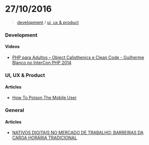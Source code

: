 # 27/10/2016

> [development](#development) / [ui, ux & product](#ui-ux--product)


### Development

#### Videos
- [PHP para Adultos – Object Calisthenics e Clean Code - Guilherme Blanco no InterCon PHP 2014](https://www.youtube.com/watch?v=u-w4eULRrr0)

### UI, UX & Product

#### Articles
- [How To Poison The Mobile User](https://www.smashingmagazine.com/2016/10/how-to-poison-the-mobile-user/)


### General

#### Articles
- [NATIVOS DIGITAIS NO MERCADO DE TRABALHO: BARREIRAS DA CARGA HORÁRIA TRADICIONAL](http://pontoeletronico.me/2016/carga-horaria/)